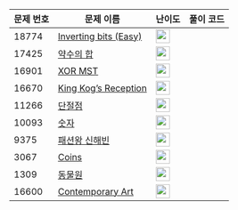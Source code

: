 | 문제 번호 | 문제 이름 | 난이도 | 풀이 코드 |
| --- | --- | --- | --- |
| 18774 | [Inverting bits (Easy)](https://www.acmicpc.net/problem/18774) | <img height="25px" width="25px=" src="https://static.solved.ac/tier_small/11.svg"/> |  |
| 17425 | [약수의 합](https://www.acmicpc.net/problem/17425) | <img height="25px" width="25px=" src="https://static.solved.ac/tier_small/12.svg"/> |  |
| 16901 | [XOR MST](https://www.acmicpc.net/problem/16901) | <img height="25px" width="25px=" src="https://static.solved.ac/tier_small/21.svg"/> |  |
| 16670 | [King Kog’s Reception](https://www.acmicpc.net/problem/16670) | <img height="25px" width="25px=" src="https://static.solved.ac/tier_small/21.svg"/> |  |
| 11266 | [단절점](https://www.acmicpc.net/problem/11266) | <img height="25px" width="25px=" src="https://static.solved.ac/tier_small/17.svg"/> |  |
| 10093 | [숫자](https://www.acmicpc.net/problem/10093) | <img height="25px" width="25px=" src="https://static.solved.ac/tier_small/4.svg"/> |  |
| 9375 | [패션왕 신해빈](https://www.acmicpc.net/problem/9375) | <img height="25px" width="25px=" src="https://static.solved.ac/tier_small/8.svg"/> |  |
| 3067 | [Coins](https://www.acmicpc.net/problem/3067) | <img height="25px" width="25px=" src="https://static.solved.ac/tier_small/11.svg"/> |  |
| 1309 | [동물원](https://www.acmicpc.net/problem/1309) | <img height="25px" width="25px=" src="https://static.solved.ac/tier_small/10.svg"/> |  |
| 16600 | [Contemporary Art](https://www.acmicpc.net/problem/16600) | <img height="25px" width="25px=" src="https://static.solved.ac/tier_small/2.svg"/> |  |
